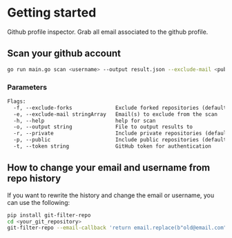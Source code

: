 # Getting started

Github profile inspector. Grab all email associated to the github profile.

## Scan your github account

```bash
go run main.go scan <username> --output result.json --exclude-mail <public_email> --token <github_api_token>
```

### Parameters

```txt
Flags:
  -f, --exclude-forks              Exclude forked repositories (default true)
  -e, --exclude-mail stringArray   Email(s) to exclude from the scan
  -h, --help                       help for scan
  -o, --output string              File to output results to
  -r, --private                    Include private repositories (default true)
  -p, --public                     Include public repositories (default true)
  -t, --token string               GitHub token for authentication
```

## How to change your email and username from repo history

If you want to rewrite the history and change the email or username, you can use the following:

```bash
pip install git-filter-repo
cd <your_git_repository>
git-filter-repo --email-callback 'return email.replace(b"old@email.com", b"new@email.com")' --name-callback 'return name.replace(b"old-username", b"new-username")' --force
```
